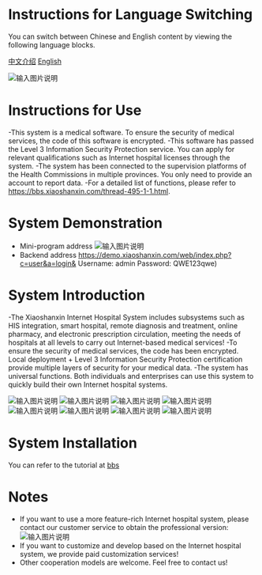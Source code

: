 # Instructions for Language Switching
You can switch between Chinese and English content by viewing the following language blocks.

[中文介绍](https://github.com/chengshixian/xiaoshanxin)
[English](https://github.com/chengshixian/xiaoshanxin/blob/main/README.en.md)

![输入图片说明](https://img.xiaoshanxin.com/images/gitee/jieshao.png)
# Instructions for Use
-This system is a medical software. To ensure the security of medical services, the code of this software is encrypted.
-This software has passed the Level 3 Information Security Protection service. You can apply for relevant qualifications such as Internet hospital licenses through the system.
-The system has been connected to the supervision platforms of the Health Commissions in multiple provinces. You only need to provide an account to report data.
-For a detailed list of functions, please refer to https://bbs.xiaoshanxin.com/thread-495-1-1.html.
# System Demonstration
- Mini-program address
![输入图片说明](https://img.xiaoshanxin.com/images/gitee/tiyan.jpg)
- Backend address
https://demo.xiaoshanxin.com/web/index.php?c=user&a=login&
Username: admin Password: QWE123qwe)
# System Introduction

-The Xiaoshanxin Internet Hospital System includes subsystems such as HIS integration, smart hospital, remote diagnosis and treatment, online pharmacy, and electronic prescription circulation, meeting the needs of hospitals at all levels to carry out Internet-based medical services!
-To ensure the security of medical services, the code has been encrypted. Local deployment + Level 3 Information Security Protection certification provide multiple layers of security for your medical data.
-The system has universal functions. Both individuals and enterprises can use this system to quickly build their own Internet hospital systems.

![输入图片说明](https://img.xiaoshanxin.com/images/gitee/1.png)
![输入图片说明](https://img.xiaoshanxin.com/images/gitee/2.png)
![输入图片说明](https://img.xiaoshanxin.com/images/gitee/3.png)
![输入图片说明](https://img.xiaoshanxin.com/images/gitee/4.png)
![输入图片说明](https://img.xiaoshanxin.com/images/gitee/5.png)
![输入图片说明](https://img.xiaoshanxin.com/images/gitee/6.png)
![输入图片说明](https://img.xiaoshanxin.com/images/gitee/7.png)
![输入图片说明](https://img.xiaoshanxin.com/images/gitee/8.png)
# System Installation
You can refer to the tutorial at
[bbs](https://bbs.xiaoshanxin.com/thread-494-1-1.html)
# Notes

- If you want to use a more feature-rich Internet hospital system, please contact our customer service to obtain the professional version:
![输入图片说明](https://img.xiaoshanxin.com/images/xsx.jpg)
- If you want to customize and develop based on the Internet hospital system, we provide paid customization services!
- Other cooperation models are welcome. Feel free to contact us!


